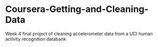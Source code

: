 # Coursera-Getting-and-Cleaning-Data
Week 4 final project of cleaning accelerometer data from a UCI human activity recognition databank
